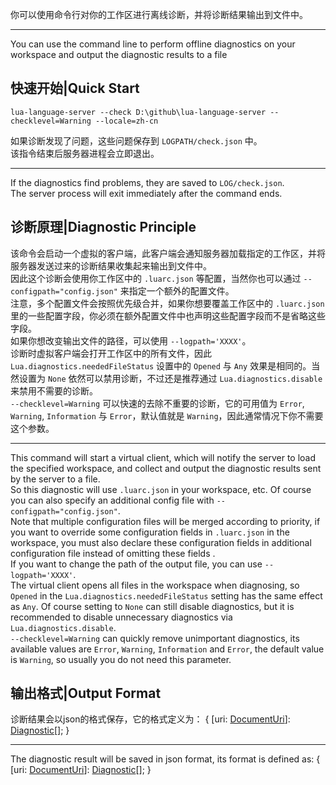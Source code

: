 你可以使用命令行对你的工作区进行离线诊断，并将诊断结果输出到文件中。

---

You can use the command line to perform offline diagnostics on your workspace and output the diagnostic results to a file

## 快速开始|Quick Start

`lua-language-server --check D:\github\lua-language-server --checklevel=Warning --locale=zh-cn`

如果诊断发现了问题，这些问题保存到 `LOGPATH/check.json` 中。  
该指令结束后服务器进程会立即退出。

---

If the diagnostics find problems, they are saved to `LOG/check.json`.  
The server process will exit immediately after the command ends.

## 诊断原理|Diagnostic Principle

该命令会启动一个虚拟的客户端，此客户端会通知服务器加载指定的工作区，并将服务器发送过来的诊断结果收集起来输出到文件中。  
因此这个诊断会使用你工作区中的 `.luarc.json` 等配置，当然你也可以通过 `--configpath="config.json"` 来指定一个额外的配置文件。  
注意，多个配置文件会按照优先级合并，如果你想要覆盖工作区中的 `.luarc.json` 里的一些配置字段，你必须在额外配置文件中也声明这些配置字段而不是省略这些字段。  
如果你想改变输出文件的路径，可以使用 `--logpath='XXXX'`。  
诊断时虚拟客户端会打开工作区中的所有文件，因此 `Lua.diagnostics.neededFileStatus` 设置中的 `Opened` 与 `Any` 效果是相同的。当然设置为 `None` 依然可以禁用诊断，不过还是推荐通过 `Lua.diagnostics.disable` 来禁用不需要的诊断。  
`--checklevel=Warning` 可以快速的去除不重要的诊断，它的可用值为 `Error`, `Warning`, `Information` 与 `Error`，默认值就是 `Warning`，因此通常情况下你不需要这个参数。

---

This command will start a virtual client, which will notify the server to load the specified workspace, and collect and output the diagnostic results sent by the server to a file.  
So this diagnostic will use `.luarc.json` in your workspace, etc. Of course you can also specify an additional config file with `--configpath="config.json"`.  
Note that multiple configuration files will be merged according to priority, if you want to override some configuration fields in `.luarc.json` in the workspace, you must also declare these configuration fields in additional configuration file instead of omitting these fields .  
If you want to change the path of the output file, you can use `--logpath='XXXX'`.  
The virtual client opens all files in the workspace when diagnosing, so `Opened` in the `Lua.diagnostics.neededFileStatus` setting has the same effect as `Any`. Of course setting to `None` can still disable diagnostics, but it is recommended to disable unnecessary diagnostics via `Lua.diagnostics.disable`.  
`--checklevel=Warning` can quickly remove unimportant diagnostics, its available values ​​are `Error`, `Warning`, `Information` and `Error`, the default value is `Warning`, so usually you do not need this parameter.

## 输出格式|Output Format

诊断结果会以json的格式保存，它的格式定义为： { \[uri: [DocumentUri](https://microsoft.github.io/language-server-protocol/specifications/specification-3-17/#documentUri)\]: [Diagnostic](https://microsoft.github.io/language-server-protocol/specifications/specification-3-17/#diagnostic)\[\]; }

---

The diagnostic result will be saved in json format, its format is defined as: { \[uri: [DocumentUri](https://microsoft.github.io/language-server-protocol/specifications/specification-3-17/#documentUri)\]: [Diagnostic](https://microsoft.github.io/language-server-protocol/specifications/specification-3-17/#diagnostic)\[\]; }


